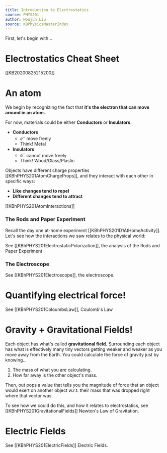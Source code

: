 ```yaml
---
title: Introduction to Electrostatics
course: PHYS201
author: Houjun Liu
source: KBPhysicsMasterIndex
---
```


First, let's begin with...

# Electrostatics Cheat Sheet
[[KB20200825215200]]

# An atom
We begin by recognizing the fact that **it's the electron that can move around in an atom.**.

For now, materials could be either **Conductors** or **Insulators.**

* **Conductors**
    * $e^-$ move freely
    * Think! Metal
* **Insulators**
    * $e^-$ cannot move freely
    * Think! Wood/Glass/Plastic

Objects have different charge properties [[KBhPHYS201AtomChargeProps]], and they interact with each other in specific ways:

* **Like changes tend to repel**
* **Different changes tend to attract**  

[[KBhPHYS201AtomInteractions]]

### The Rods and Paper Experiment

Recall the day one at-home experiment [[KBhPHYS201D1AtHomeActivity]]. Let's see how the interactions we saw relates to the physical world:

See [[KBhPHYS201ElectrostaticPolarization]], the analysis of the Rods and Paper Experiment

### The Electroscope

See [[KBhPHYS201Electroscope]], the electroscope.
       
# Quantifying electrical force!

See [[KBhPHYS201ColoumbsLaw]], Coulomb's Law

# Gravity + Gravitational Fields!

Each object has what's called **gravitational field.** Surrounding each object has what is effectively many tiny vectors getting weaker and weaker as you move away from the Earth. You could calculate the force of gravity just by knowing…

1. The mass of what you are calculating.
2. How far away is the other object's mass.

Then, out pops a value that tells you the magnitude of force that an object would exert on another object w.r.t. their mass that was dropped right where that vector was.

To see how we could do this, and how it relates to electrostatics, see [[KBhPHYS201GravitationalFields]] Newton's Law of Gravitation.

# Electric Fields

See [[KBhPHYS201ElectricFields]] Electric Fields. 
